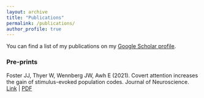```yaml
---
layout: archive
title: "Publications"
permalink: /publications/
author_profile: true
---
```


You can find a list of my publications on my <u><a href="https://scholar.google.com/citations?hl=en&user=UY2PMbcAAAAJ">Google Scholar profile</a></u>.

### Pre-prints

Foster JJ, Thyer W, Wennberg JW, Awh E (2021). Covert attention increases the gain of stimulus-evoked population codes. Journal of Neuroscience. [Link](https://www.jneurosci.org/content/41/8/1802) | [PDF](http://williamthyer.github.io/files/Foster_2021_JNeurosci.pdf)
